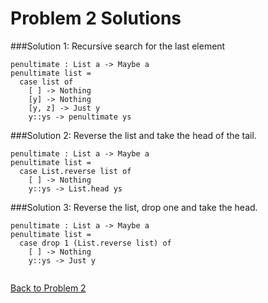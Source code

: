 # Problem 2 Solutions

###Solution 1:
Recursive search for the last element

```
penultimate : List a -> Maybe a
penultimate list = 
  case list of
    [ ] -> Nothing
    [y] -> Nothing
    [y, z] -> Just y
    y::ys -> penultimate ys

```
###Solution 2: 
Reverse the list and take the head of the tail.
```
penultimate : List a -> Maybe a
penultimate list = 
  case List.reverse list of
    [ ] -> Nothing
    y::ys -> List.head ys

```
###Solution 3: 
Reverse the list, drop one and take the head. 
```
penultimate : List a -> Maybe a
penultimate list = 
  case drop 1 (List.reverse list) of
    [ ] -> Nothing
    y::ys -> Just y


```
[Back to Problem 2](../p/p02.md)